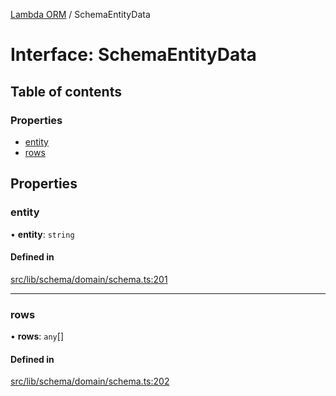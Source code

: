 [Lambda ORM](../README.md) / SchemaEntityData

# Interface: SchemaEntityData

## Table of contents

### Properties

- [entity](SchemaEntityData.md#entity)
- [rows](SchemaEntityData.md#rows)

## Properties

### entity

• **entity**: `string`

#### Defined in

[src/lib/schema/domain/schema.ts:201](https://github.com/lambda-orm/lambdaorm-base/blob/020636e/src/lib/schema/domain/schema.ts#L201)

___

### rows

• **rows**: `any`[]

#### Defined in

[src/lib/schema/domain/schema.ts:202](https://github.com/lambda-orm/lambdaorm-base/blob/020636e/src/lib/schema/domain/schema.ts#L202)
